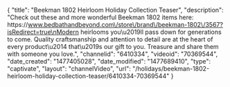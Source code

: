 {
    "title": "Beekman 1802 Heirloom Holiday Collection Teaser",
    "description": "Check out these and more wonderful Beekman 1802 items here: https:\/\/www.bedbathandbeyond.com\/store\/brand\/beekman-1802\/3567?isRedirect=true\nModern heirlooms you\u2019ll pass down for generations to come. Quality craftsmanship and attention to detail are at the heart of every product\u2014 that\u2019s our gift to you. Treasure and share them with someone you love.",
    "channelid": "6410334",
    "videoid": "70369544",
    "date_created": "1477405028",
    "date_modified": "1477689410",
    "type": "captivate",
    "layout": "channelVideo",
    "url": "\/holidays\/beekman-1802-heirloom-holiday-collection-teaser\/6410334-70369544"
}
